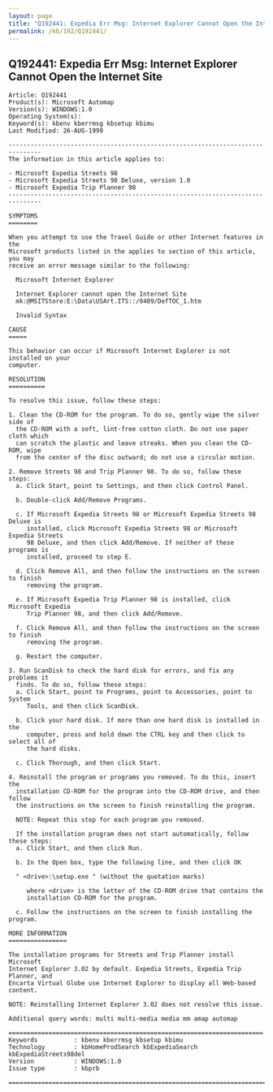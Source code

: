 ```yaml
---
layout: page
title: "Q192441: Expedia Err Msg: Internet Explorer Cannot Open the Internet Site"
permalink: /kb/192/Q192441/
---
```


## Q192441: Expedia Err Msg: Internet Explorer Cannot Open the Internet Site

	Article: Q192441
	Product(s): Microsoft Automap
	Version(s): WINDOWS:1.0
	Operating System(s): 
	Keyword(s): kbenv kberrmsg kbsetup kbimu
	Last Modified: 26-AUG-1999
	
	-------------------------------------------------------------------------------
	The information in this article applies to:
	
	- Microsoft Expedia Streets 98 
	- Microsoft Expedia Streets 98 Deluxe, version 1.0 
	- Microsoft Expedia Trip Planner 98 
	-------------------------------------------------------------------------------
	
	SYMPTOMS
	========
	
	When you attempt to use the Travel Guide or other Internet features in the
	Microsoft products listed in the applies to section of this article, you may
	receive an error message similar to the following:
	
	  Microsoft Internet Explorer
	
	  Internet Explorer cannot open the Internet Site
	  mk:@MSITStore:E:\Data\USArt.ITS::/0409/DefTOC_1.htm
	
	  Invalid Syntax
	
	CAUSE
	=====
	
	This behavior can occur if Microsoft Internet Explorer is not installed on your
	computer.
	
	RESOLUTION
	==========
	
	To resolve this issue, follow these steps:
	
	1. Clean the CD-ROM for the program. To do so, gently wipe the silver side of
	  the CD-ROM with a soft, lint-free cotton cloth. Do not use paper cloth which
	  can scratch the plastic and leave streaks. When you clean the CD-ROM, wipe
	  from the center of the disc outward; do not use a circular motion.
	
	2. Remove Streets 98 and Trip Planner 98. To do so, follow these steps:
	  a. Click Start, point to Settings, and then click Control Panel.
	
	  b. Double-click Add/Remove Programs.
	
	  c. If Microsoft Expedia Streets 98 or Microsoft Expedia Streets 98 Deluxe is
	     installed, click Microsoft Expedia Streets 98 or Microsoft Expedia Streets
	     98 Deluxe, and then click Add/Remove. If neither of these programs is
	     installed, proceed to step E.
	
	  d. Click Remove All, and then follow the instructions on the screen to finish
	     removing the program.
	
	  e. If Microsoft Expedia Trip Planner 98 is installed, click Microsoft Expedia
	     Trip Planner 98, and then click Add/Remove.
	
	  f. Click Remove All, and then follow the instructions on the screen to finish
	     removing the program.
	
	  g. Restart the computer.
	
	3. Run ScanDisk to check the hard disk for errors, and fix any problems it
	  finds. To do so, follow these steps:
	  a. Click Start, point to Programs, point to Accessories, point to System
	     Tools, and then click ScanDisk.
	
	  b. Click your hard disk. If more than one hard disk is installed in the
	     computer, press and hold down the CTRL key and then click to select all of
	     the hard disks.
	
	  c. Click Thorough, and then click Start.
	
	4. Reinstall the program or programs you removed. To do this, insert the
	  installation CD-ROM for the program into the CD-ROM drive, and then follow
	  the instructions on the screen to finish reinstalling the program.
	
	  NOTE: Repeat this step for each program you removed.
	
	  If the installation program does not start automatically, follow these steps:
	  a. Click Start, and then click Run.
	
	  b. In the Open box, type the following line, and then click OK
	
	  " <drive>:\setup.exe " (without the quotation marks)
	
	     where <drive> is the letter of the CD-ROM drive that contains the
	     installation CD-ROM for the program.
	
	  c. Follow the instructions on the screen to finish installing the program.
	
	MORE INFORMATION
	================
	
	The installation programs for Streets and Trip Planner install Microsoft
	Internet Explorer 3.02 by default. Expedia Streets, Expedia Trip Planner, and
	Encarta Virtual Globe use Internet Explorer to display all Web-based content.
	
	NOTE: Reinstalling Internet Explorer 3.02 does not resolve this issue.
	
	Additional query words: multi multi-media media mm amap automap
	
	======================================================================
	Keywords          : kbenv kberrmsg kbsetup kbimu 
	Technology        : kbHomeProdSearch kbExpediaSearch kbExpediaStreets98del
	Version           : WINDOWS:1.0
	Issue type        : kbprb
	
	=============================================================================
	
